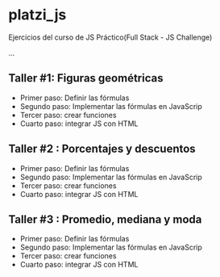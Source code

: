 # platzi_js
Ejercicios del curso de JS Práctico(Full Stack - JS Challenge)

...
## Taller #1: Figuras geométricas

- Primer paso: Definir las fórmulas
- Segundo paso: Implementar las fórmulas en JavaScrip
- Tercer paso: crear funciones
- Cuarto paso: integrar JS con HTML

## Taller #2 : Porcentajes y descuentos

- Primer paso: Definir las fórmulas
- Segundo paso: Implementar las fórmulas en JavaScrip
- Tercer paso: crear funciones
- Cuarto paso: integrar JS con HTML

## Taller #3 : Promedio, mediana y moda

- Primer paso: Definir las fórmulas
- Segundo paso: Implementar las fórmulas en JavaScrip
- Tercer paso: crear funciones
- Cuarto paso: integrar JS con HTML